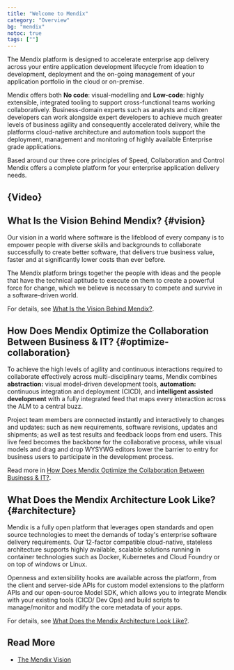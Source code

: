 ```yaml
---
title: "Welcome to Mendix"
category: "Overview"
bg: "mendix"
notoc: true
tags: [""]
---
```


The Mendix platform is designed to accelerate enterprise app delivery across your entire application development lifecycle from ideation to development, deployment and the on-going management of your application portfolio in the cloud or on-premise.

Mendix offers both **No code**: visual-modelling and **Low-code**: highly extensible, integrated tooling to support cross-functional teams working collaboratively. Business-domain experts such as analysts and citizen developers can work alongside expert developers to achieve much greater levels of business agility and consequently accelerated delivery, while the platforms cloud-native architecture and automation tools support the deployment, management and monitoring of highly available Enterprise grade applications.

Based around our three core principles of Speed, Collaboration and Control Mendix offers a complete platform for your enterprise application delivery needs.

## {Video}

## What Is the Vision Behind Mendix? {#vision}

Our vision in a world where software is the lifeblood of every company is to empower people with diverse skills and backgrounds to collaborate successfully to create better software, that delivers true business value, faster and at significantly lower costs than ever before.

The Mendix platform brings together the people with ideas and the people that have the technical aptitude to execute on them to create a powerful force for change, which we believe is necessary to compete and survive in a software-driven world.

For details, see [What Is the Vision Behind Mendix?](what-is-mendix#vision).

## How Does Mendix Optimize the Collaboration Between Business & IT? {#optimize-collaboration}

To achieve the high levels of agility and continuous interactions required to collaborate effectively across multi-disciplinary teams, Mendix combines **abstraction:** visual model-driven development tools, **automation:** continuous integration and deployment (CICD), and **intelligent assisted development** with a fully integrated feed that maps every interaction across the ALM to a central buzz.

Project team members are connected instantly and interactively to changes and updates: such as new requirements, software revisions, updates and shipments; as well as test results and feedback loops from end users. This live feed becomes the backbone for the collaborative process, while visual models and drag and drop WYSYWG editors lower the barrier to entry for business users to participate in the development process.

Read more in [How Does Mendix Optimize the Collaboration Between Business & IT?](what-is-mendix#optimize-collaboration).

## What Does the Mendix Architecture Look Like? {#architecture}

Mendix is a fully open platform that leverages open standards and open source technologies to meet the demands of today's enterprise software delivery requirements. Our 12-factor compatible cloud-native, stateless architecture supports highly available, scalable solutions running in container technologies such as Docker, Kubernetes and Cloud Foundry or on top of windows or Linux.

Openness and extensibility hooks are available across the platform, from the client and server-side APIs for custom model extensions to the platform APIs and our open-source Model SDK, which allows you to integrate Mendix with your existing tools (CICD/ Dev Ops) and build scripts to manage/monitor and modify the core metadata of your apps.

For details, see [What Does the Mendix Architecture Look Like?](what-is-mendix#architecture).

## Read More

* [The Mendix Vision](what-is-mendix)
